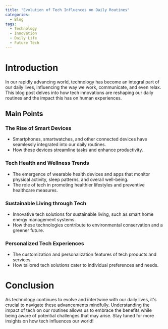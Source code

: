 ```yaml
---
title: "Evolution of Tech Influences on Daily Routines"
categories:
  - Blog
tags:
  - Technology
  - Innovation
  - Daily Life
  - Future Tech
---
```


# Introduction
In our rapidly advancing world, technology has become an integral part of our daily lives, influencing the way we work, communicate, and even relax. This blog post delves into how tech innovations are reshaping our daily routines and the impact this has on human experiences.

## Main Points
### The Rise of Smart Devices
- Smartphones, smartwatches, and other connected devices have seamlessly integrated into our daily routines.
- How these devices streamline tasks and enhance productivity.

### Tech Health and Wellness Trends
- The emergence of wearable health devices and apps that monitor physical activity, sleep patterns, and overall well-being.
- The role of tech in promoting healthier lifestyles and preventive healthcare measures.

### Sustainable Living through Tech
- Innovative tech solutions for sustainable living, such as smart home energy management systems.
- How these technologies contribute to environmental conservation and a greener future.

### Personalized Tech Experiences
- The customization and personalization features of tech products and services.
- How tailored tech solutions cater to individual preferences and needs.

# Conclusion
As technology continues to evolve and intertwine with our daily lives, it's crucial to navigate these advancements mindfully. Understanding the impact of tech on our routines allows us to embrace the benefits while being aware of potential challenges that may arise. Stay tuned for more insights on how tech influences our world!
